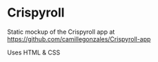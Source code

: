 # Crispyroll

Static mockup of the Crispyroll app at https://github.com/camillegonzales/Crispyroll-app

Uses HTML & CSS
